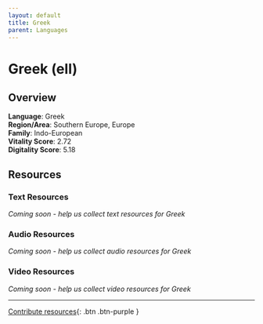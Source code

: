```yaml
---
layout: default
title: Greek
parent: Languages
---
```


# Greek (ell)

## Overview

**Language**: Greek  
**Region/Area**: Southern Europe, Europe  
**Family**: Indo-European  
**Vitality Score**: 2.72  
**Digitality Score**: 5.18  

## Resources

### Text Resources
*Coming soon - help us collect text resources for Greek*

### Audio Resources
*Coming soon - help us collect audio resources for Greek*

### Video Resources
*Coming soon - help us collect video resources for Greek*

---

[Contribute resources](https://fairtrain.github.io/){: .btn .btn-purple }
